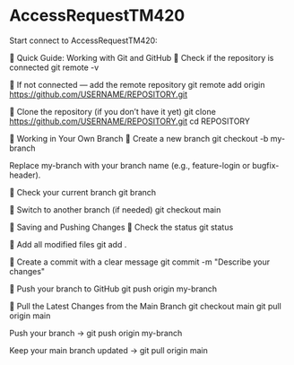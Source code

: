 # AccessRequestTM420

Start connect to AccessRequestTM420: 

🚀 Quick Guide: Working with Git and GitHub
🔹 Check if the repository is connected
git remote -v

🔹 If not connected — add the remote repository
git remote add origin https://github.com/USERNAME/REPOSITORY.git

🔹 Clone the repository (if you don’t have it yet)
git clone https://github.com/USERNAME/REPOSITORY.git
cd REPOSITORY

🌿 Working in Your Own Branch
🔸 Create a new branch
git checkout -b my-branch


Replace my-branch with your branch name (e.g., feature-login or bugfix-header).

🔸 Check your current branch
git branch

🔸 Switch to another branch (if needed)
git checkout main

💾 Saving and Pushing Changes
🔸 Check the status
git status

🔸 Add all modified files
git add .

🔸 Create a commit with a clear message
git commit -m "Describe your changes"

🔸 Push your branch to GitHub
git push origin my-branch

🔄 Pull the Latest Changes from the Main Branch
git checkout main
git pull origin main


Push your branch → git push origin my-branch

Keep your main branch updated → git pull origin main

